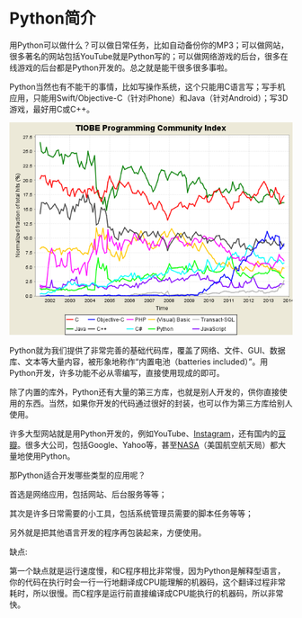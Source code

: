 # Python简介

用Python可以做什么？可以做日常任务，比如自动备份你的MP3；可以做网站，很多著名的网站包括YouTube就是Python写的；可以做网络游戏的后台，很多在线游戏的后台都是Python开发的。总之就是能干很多很多事啦。

Python当然也有不能干的事情，比如写操作系统，这个只能用C语言写；写手机应用，只能用Swift/Objective-C（针对iPhone）和Java（针对Android）；写3D游戏，最好用C或C++。

![](/assets/import.png)

Python就为我们提供了非常完善的基础代码库，覆盖了网络、文件、GUI、数据库、文本等大量内容，被形象地称作“内置电池（batteries included）”。用Python开发，许多功能不必从零编写，直接使用现成的即可。

除了内置的库外，Python还有大量的第三方库，也就是别人开发的，供你直接使用的东西。当然，如果你开发的代码通过很好的封装，也可以作为第三方库给别人使用。

许多大型网站就是用Python开发的，例如YouTube、[Instagram](http://instagram.com/)，还有国内的[豆瓣](http://www.douban.com/)。很多大公司，包括Google、Yahoo等，甚至[NASA](http://www.nasa.gov/)（美国航空航天局）都大量地使用Python。

那Python适合开发哪些类型的应用呢？

首选是网络应用，包括网站、后台服务等等；

其次是许多日常需要的小工具，包括系统管理员需要的脚本任务等等；

另外就是把其他语言开发的程序再包装起来，方便使用。

缺点:

第一个缺点就是运行速度慢，和C程序相比非常慢，因为Python是解释型语言，你的代码在执行时会一行一行地翻译成CPU能理解的机器码，这个翻译过程非常耗时，所以很慢。而C程序是运行前直接编译成CPU能执行的机器码，所以非常快。

